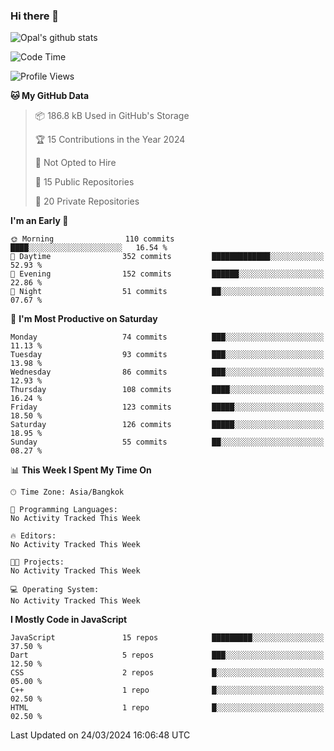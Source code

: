 ### Hi there 👋

![Opal's github stats](https://github-readme-stats.vercel.app/api?username=coolkidneversleep&count_private=true&show_icons=true&theme=radical)


<!--START_SECTION:waka-->
![Code Time](http://img.shields.io/badge/Code%20Time-64%20hrs%2038%20mins-blue)

![Profile Views](http://img.shields.io/badge/Profile%20Views-0-blue)

**🐱 My GitHub Data** 

> 📦 186.8 kB Used in GitHub's Storage 
 > 
> 🏆 15 Contributions in the Year 2024
 > 
> 🚫 Not Opted to Hire
 > 
> 📜 15 Public Repositories 
 > 
> 🔑 20 Private Repositories 
 > 
**I'm an Early 🐤** 

```text
🌞 Morning                110 commits         ████░░░░░░░░░░░░░░░░░░░░░   16.54 % 
🌆 Daytime                352 commits         █████████████░░░░░░░░░░░░   52.93 % 
🌃 Evening                152 commits         ██████░░░░░░░░░░░░░░░░░░░   22.86 % 
🌙 Night                  51 commits          ██░░░░░░░░░░░░░░░░░░░░░░░   07.67 % 
```
📅 **I'm Most Productive on Saturday** 

```text
Monday                   74 commits          ███░░░░░░░░░░░░░░░░░░░░░░   11.13 % 
Tuesday                  93 commits          ███░░░░░░░░░░░░░░░░░░░░░░   13.98 % 
Wednesday                86 commits          ███░░░░░░░░░░░░░░░░░░░░░░   12.93 % 
Thursday                 108 commits         ████░░░░░░░░░░░░░░░░░░░░░   16.24 % 
Friday                   123 commits         █████░░░░░░░░░░░░░░░░░░░░   18.50 % 
Saturday                 126 commits         █████░░░░░░░░░░░░░░░░░░░░   18.95 % 
Sunday                   55 commits          ██░░░░░░░░░░░░░░░░░░░░░░░   08.27 % 
```


📊 **This Week I Spent My Time On** 

```text
🕑︎ Time Zone: Asia/Bangkok

💬 Programming Languages: 
No Activity Tracked This Week

🔥 Editors: 
No Activity Tracked This Week

🐱‍💻 Projects: 
No Activity Tracked This Week

💻 Operating System: 
No Activity Tracked This Week
```

**I Mostly Code in JavaScript** 

```text
JavaScript               15 repos            █████████░░░░░░░░░░░░░░░░   37.50 % 
Dart                     5 repos             ███░░░░░░░░░░░░░░░░░░░░░░   12.50 % 
CSS                      2 repos             █░░░░░░░░░░░░░░░░░░░░░░░░   05.00 % 
C++                      1 repo              █░░░░░░░░░░░░░░░░░░░░░░░░   02.50 % 
HTML                     1 repo              █░░░░░░░░░░░░░░░░░░░░░░░░   02.50 % 
```




 Last Updated on 24/03/2024 16:06:48 UTC
<!--END_SECTION:waka-->
